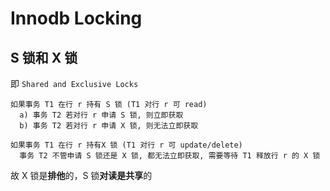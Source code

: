 # Innodb Locking

## S 锁和 X 锁

即 `Shared and Exclusive Locks`

```
如果事务 T1 在行 r 持有 S 锁 (T1 对行 r 可 read)
  a) 事务 T2 若对行 r 申请 S 锁, 则立即获取
  b) 事务 T2 若对行 r 申请 X 锁, 则无法立即获取

如果事务 T1 在行 r 持有X 锁 (T1 对行 r 可 update/delete)
  事务 T2 不管申请 S 锁还是 X 锁, 都无法立即获取, 需要等待 T1 释放行 r 的 X 锁
```
故 X 锁是**排他**的，S 锁**对读是共享**的
